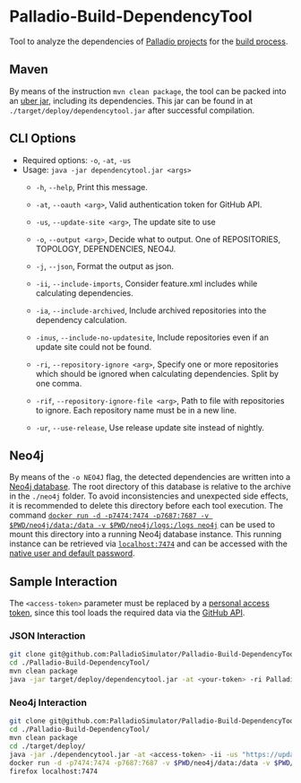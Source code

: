 # Palladio-Build-DependencyTool
Tool to analyze the dependencies of [Palladio projects](https://www.palladio-simulator.com/) for the [build process](https://build.palladio-simulator.com/).

## Maven
By means of the instruction `mvn clean package`, the tool can be packed into an [uber jar](https://maven.apache.org/plugins/maven-shade-plugin/), including its dependencies. This jar can be found in at `./target/deploy/dependencytool.jar` after successful compilation.

## CLI Options
* Required options: `-o`, `-at`, `-us`
* Usage: `java -jar dependencytool.jar <args>`
    * `-h`, `--help`, Print this message.

    * `-at`, `--oauth <arg>`, Valid authentication token for GitHub API.
    * `-us`, `--update-site <arg>`, The update site to use
    * `-o`, `--output <arg>`, Decide what to output. One of REPOSITORIES, TOPOLOGY, DEPENDENCIES, NEO4J.

    * `-j`, `--json`, Format the output as json.

    * `-ii`, `--include-imports`, Consider feature.xml includes while calculating dependencies.
    * `-ia`, `--include-archived`, Include archived repositories into the dependency calculation.
    * `-inus`, `--include-no-updatesite`, Include repositories even if an update site could not be found.
    * `-ri`, `--repository-ignore <arg>`, Specify one or more repositories which should be ignored when calculating dependencies. Split by one comma.
    * `-rif`, `--repository-ignore-file <arg>`, Path to file with repositories to ignore. Each repository name must be in a new line.
    * `-ur`, `--use-release`, Use release update site instead of nightly.

## Neo4j
By means of the `-o NEO4J` flag, the detected dependencies are written into a [Neo4j database](https://neo4j.com/). The root directory of this database is relative to the archive in the `./neo4j` folder. To avoid inconsistencies and unexpected side effects, it is recommended to delete this directory before each tool execution. The command [`docker run -d -p7474:7474 -p7687:7687 -v $PWD/neo4j/data:/data -v $PWD/neo4j/logs:/logs neo4j`](https://neo4j.com/developer/docker/) can be used to mount this directory into a running Neo4j database instance. This running instance can be retrieved via [`localhost:7474`](http://localhost:7474/) and can be accessed with the [native user and default password](https://neo4j.com/docs/operations-manual/current/configuration/set-initial-password/).

## Sample Interaction
The `<access-token>` parameter must be replaced by a [personal access token](https://docs.github.com/en/github/authenticating-to-github/creating-a-personal-access-token), since this tool loads the required data via the [GitHub API](https://docs.github.com/en/rest).

### JSON Interaction
```bash
git clone git@github.com:PalladioSimulator/Palladio-Build-DependencyTool.git
cd ./Palladio-Build-DependencyTool/
mvn clean package
java -jar target/deploy/dependencytool.jar -at <your-token> -ri Palladio-Build-UpdateSite -ii -us "https://updatesite.palladio-simulator.com/" -o topology -j PalladioSimulator
```

### Neo4j Interaction
```bash
git clone git@github.com:PalladioSimulator/Palladio-Build-DependencyTool.git
cd ./Palladio-Build-DependencyTool/
mvn clean package
cd ./target/deploy/
java -jar ./dependencytool.jar -at <access-token> -ii -us "https://updatesite.palladio-simulator.com/" -o NEO4J PalladioSimulator
docker run -d -p7474:7474 -p7687:7687 -v $PWD/neo4j/data:/data -v $PWD/neo4j/logs:/logs neo4j
firefox localhost:7474
```
